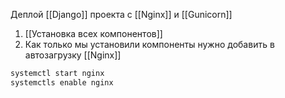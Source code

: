 Деплой [[Django]] проекта с [[Nginx]] и [[Gunicorn]]

1.  [[Установка всех компонентов]]
2. Как только мы установили компоненты нужно добавить в автозагрузку [[Nginx]]
```bash
systemctl start nginx
systemctls enable nginx
```